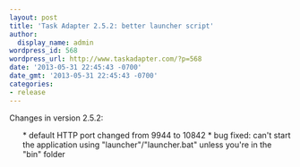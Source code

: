```yaml
---
layout: post
title: 'Task Adapter 2.5.2: better launcher script'
author:
  display_name: admin
wordpress_id: 568
wordpress_url: http://www.taskadapter.com/?p=568
date: '2013-05-31 22:45:43 -0700'
date_gmt: '2013-05-31 22:45:43 -0700'
categories:
- release
---
```

<p>Changes in version 2.5.2:</p>
<ul>
* default HTTP port changed from 9944 to 10842
* bug fixed: can't start the application using "launcher"/"launcher.bat" unless you're in the "bin" folder

</ul>

 </p>
